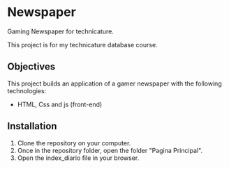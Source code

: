 # Newspaper
Gaming Newspaper for technicature.

This project is for my technicature database course.

## Objectives

This project builds an application of a gamer newspaper with the following technologies:
-    HTML, Css and js (front-end)

## Installation

1. Clone the repository on your computer.
2. Once in the repository folder, open the folder "Pagina Principal".
3. Open the index_diario file in your browser.


